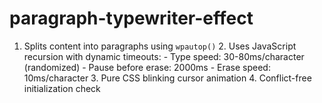 # paragraph-typewriter-effect
1. Splits content into paragraphs using `wpautop()` 2. Uses JavaScript recursion with dynamic timeouts:    - Type speed: 30-80ms/character (randomized)    - Pause before erase: 2000ms     - Erase speed: 10ms/character 3. Pure CSS blinking cursor animation 4. Conflict-free initialization check
